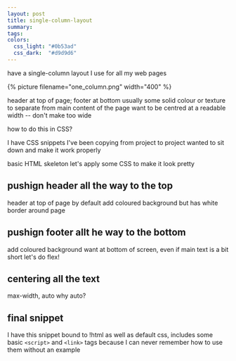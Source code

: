 ```yaml
---
layout: post
title: single-column-layout
summary:
tags:
colors:
  css_light: "#0b53ad"
  css_dark:  "#d9d9d6"
---
```

have a single-column layout I use for all my web pages

{%
  picture
  filename="one_column.png"
  width="400"
%}

header at top of page; footer at bottom
usually some solid colour or texture to separate from main content of the page
want to be centred at a readable width -- don't make too wide

how to do this in CSS?

I have CSS snippets I've been copying from project to project
wanted to sit down and make it work properly

basic HTML skeleton
let's apply some CSS to make it look pretty

## pushign header all the way to the top

header at top of page by default
add coloured background
but has white border around page

## pushign footer allt he way to the bottom

add coloured background
want at bottom of screen, even if main text is a bit short
let's do flex!

## centering all the text

max-width, auto
why auto?

## final snippet

I have this snippet bound to !html
as well as default css, includes some basic `<script>` and `<link>` tags because I can never remember how to use them without an example